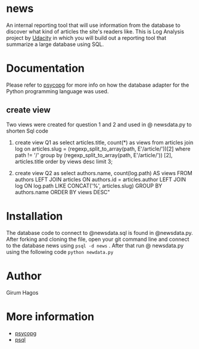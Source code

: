 # news
An internal reporting tool that will use information from the database to discover what kind of articles the site's readers like. This is Log Analysis project by [Udacity](udacity.com) in which you will build out a reporting tool that summarize a large database using SQL.
# Documentation
Please refer to [psycopg](http://initd.org/psycopg/docs/) for more info on how the database adapter for the Python programming language was used. 
## create view

Two views were created for question 1 and 2 and used in @ newsdata.py to shorten Sql code
1. create view Q1 as
select articles.title, count(*) as views from articles join log on articles.slug = (regexp_split_to_array(path, E'/article/'))[2] where path != '/' group by (regexp_split_to_array(path, E'/article/'))
[2], articles.title order by views desc limit 3;

2. create view Q2 as 
select authors.name, count(log.path) AS views FROM authors LEFT JOIN articles ON authors.id = articles.author LEFT JOIN log ON log.path LIKE CONCAT('%', articles.slug) GROUP BY authors.name ORDER BY views DESC"
# Installation
The database code to connect to @newsdata.sql is found in @newsdata.py. After forking and cloning the file, open your git command line and connect to the database news using ```psql -d news``` . After that run @ newsdata.py using the following code ```python newdata.py```
# Author
Girum Hagos
# More information
- [psycopg](http://initd.org/psycopg/docs/)
- [psql](https://www.postgresql.org/)
